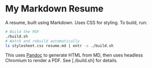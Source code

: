 # My Markdown Resume

A resume, built using Markdown. Uses CSS for styling. To build, run:

```bash
# Build the PDF
./build.sh
# Watch and rebuild automatically
ls stylesheet.css resume.md | entr -s ./build.sh
```

This uses [Pandoc](https://pandoc.org/) to generate HTML from MD, then uses headless Chromium to render a PDF. See
[./build.sh] for details.
